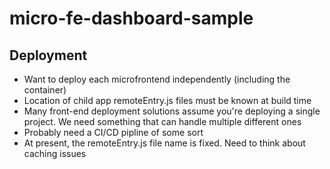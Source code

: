 # micro-fe-dashboard-sample
 
## Deployment
- Want to deploy each microfrontend independently (including the container)
- Location of child app remoteEntry.js files must be known at build time
- Many front-end deployment solutions assume you're deploying a single project. We need something that can handle multiple different ones
- Probably need a CI/CD pipline of some sort
- At present, the remoteEntry.js file name is fixed. Need to think about caching issues
